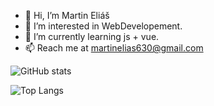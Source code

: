 - 👋 Hi, I’m Martin Eliáš
- 👀 I’m interested in WebDevelopement.
- 🌱 I’m currently learning js + vue.
- 📫 Reach me at martinelias630@gmail.com 

![GitHub stats](https://github-readme-stats.vercel.app/api?username=martinelias1312&show_icons=true&theme=dracula&hide=stars,prs,contribs)

![Top Langs](https://github-readme-stats.vercel.app/api/top-langs/?username=martinelias1312&layout=compact)
